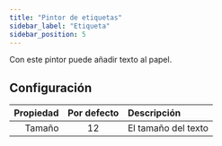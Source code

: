 ```yaml
---
title: "Pintor de etiquetas"
sidebar_label: "Etiqueta"
sidebar_position: 5
---
```


Con este pintor puede añadir texto al papel.

## Configuración

| Propiedad | Por defecto | Descripción         |
| ---------:|:-----------:|:------------------- |
|    Tamaño |     12      | El tamaño del texto |
